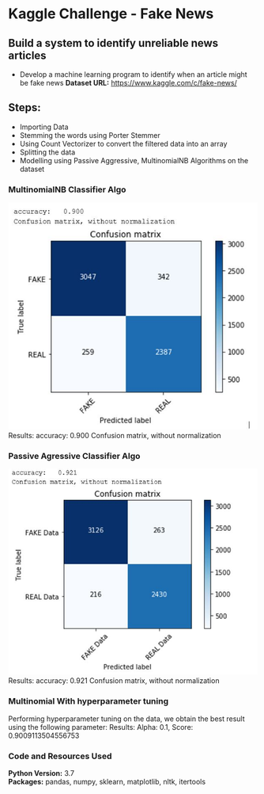 # Kaggle Challenge - Fake News
## Build a system to identify unreliable news articles
*	Develop a machine learning program to identify when an article might be fake news
**Dataset URL:** https://www.kaggle.com/c/fake-news/

## Steps:
*	Importing Data 
*	Stemming the words using Porter Stemmer
*	Using Count Vectorizer to convert the filtered data into an array
*	Splitting the data
*	Modelling using Passive Aggressive, MultinomialNB Algorithms on the dataset 

### MultinomialNB Classifier Algo
![alt text](https://github.com/mihir1493/NLP_Projects_and_Concepts/blob/master/FakeNewsClassifier/Capture_m.JPG "MultinomialNB Classifier Algo")
Results:
accuracy:   0.900
Confusion matrix, without normalization

### Passive Agressive Classifier Algo
![alt text](https://github.com/mihir1493/NLP_Projects_and_Concepts/blob/master/FakeNewsClassifier/Capture_p.JPG "MultinomialNB Classifier Algo")
Results:
accuracy:   0.921
Confusion matrix, without normalization
 
### Multinomial With hyperparameter tuning
Performing hyperparameter tuning on the data, we obtain the best result using the following parameter:
Results:
Alpha: 0.1, Score: 0.9009113504556753

### Code and Resources Used 
**Python Version:** 3.7  
**Packages:** pandas, numpy, sklearn, matplotlib, nltk, itertools
